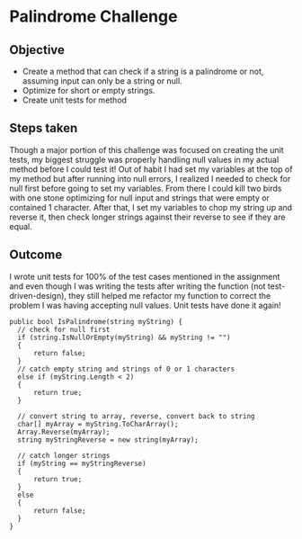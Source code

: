 # Palindrome Challenge

## Objective
* Create a method that can check if a string is a palindrome or not, assuming input can only be a string or null. 
* Optimize for short or empty strings.
* Create unit tests for method

## Steps taken 
Though a major portion of this challenge was focused on creating the unit tests, my biggest struggle was properly handling null values in my actual method before I could test it! Out of habit I had set my variables at the top of my method but after running into null errors, I realized I needed to check for null first before going to set my variables. From there I could kill two birds with one stone optimizing for null input and strings that were empty or contained 1 character. After that, I set my variables to chop my string up and reverse it, then check longer strings against their reverse to see if they are equal.
  
## Outcome
I wrote unit tests for 100% of the test cases mentioned in the assignment and even though I was writing the tests after writing the function (not test-driven-design), they still helped me refactor my function to correct the problem I was having accepting null values. Unit tests have done it again!

    public bool IsPalindrome(string myString) {
      // check for null first
      if (string.IsNullOrEmpty(myString) && myString != "")
      {
          return false;
      }
      // catch empty string and strings of 0 or 1 characters
      else if (myString.Length < 2)
      {
          return true;
      }

      // convert string to array, reverse, convert back to string
      char[] myArray = myString.ToCharArray();
      Array.Reverse(myArray);
      string myStringReverse = new string(myArray);

      // catch longer strings
      if (myString == myStringReverse)
      {
          return true;
      }
      else
      {
          return false;
      }
    }
